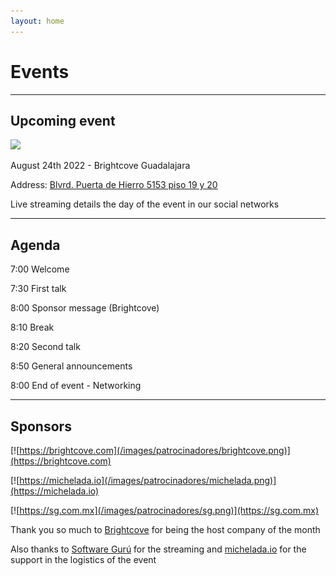 ```yaml
---
layout: home
---
```


# Events

---

## Upcoming event

![](/images/eventos/agosto/patrocinador.png)

August 24th 2022 - Brightcove Guadalajara

Address: [Blvrd. Puerta de Hierro 5153 piso 19 y 20](https://goo.gl/maps/UHkoqyKSyJG5Qrvb6)

Live streaming details the day of the event in our social networks

---

## Agenda


7:00 Welcome

7:30 First talk

8:00 Sponsor message (Brightcove)

8:10 Break

8:20 Second talk

8:50 General announcements

8:00 End of event - Networking

<!-- --- -->

<!-- ## About our speakers -->

<!-- Yuliana Reyna -->

<!-- Software Developer, Open Source enthusiast, she likes to talk aboud diversity and inclusion, forever a learner, traveler, and ramen and taco lover. -->

<!-- Ángel Malavar -->

<!-- Computer Engineer, graduated from the Polytechnic University of the State of Morelos. He has worked as a Generalist Engineer with different roles, getting involved in various aspects of the product and software development cycle itself with Javascript as the main programming language, enthusiast of Micro-Services and DevOps culture. Currently at Nuvocargo as a tech lead for the Shippers team, where he began to develop professionally with RoR, and enjoys the challenges of logistics digitization, in addition to supporting the team to achieve both Nuvocargo's growth and everyone professionally. -->

---

## Sponsors

[![https://brightcove.com](/images/patrocinadores/brightcove.png)](https://brightcove.com)

[![https://michelada.io](/images/patrocinadores/michelada.png)](https://michelada.io)

[![https://sg.com.mx](/images/patrocinadores/sg.png)](https://sg.com.mx)

Thank you so much to [Brightcove](https://brightcove.com) for being the host company of the month

Also thanks to [Software Gurú](https://sg.com.mx/) for the streaming and [michelada.io](https://michelada.io) for
the support in the logistics of the event
